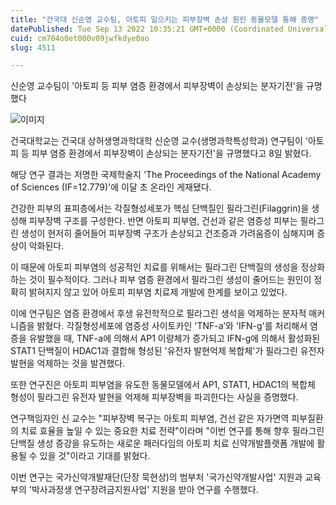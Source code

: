 ```yaml
---
title: "건국대 신순영 교수팀, 아토피 일으키는 피부장벽 손상 원인 동물모델 통해 증명"
datePublished: Tue Sep 13 2022 10:35:21 GMT+0000 (Coordinated Universal Time)
cuid: cm704o0et000v09jwfkdye0ao
slug: 4511

---
```



신순영 교수팀이 '아토피 등 피부 염증 환경에서 피부장벽이 손상되는 분자기전'을 규명했다

![이미지](https://cdn.hashnode.com/res/hashnode/image/upload/v1739256923545/e3466013-9b9a-47af-9607-7b1ef041ec41.png)

건국대학교는 건국대 상허생명과학대학 신순영 교수(생명과학특성학과) 연구팀이 '아토피 등 피부 염증 환경에서 피부장벽이 손상되는 분자기전'을 규명했다고 8일 밝혔다.

해당 연구 결과는 저명한 국제학술지 'The Proceedings of the National Academy of Sciences (IF=12.779)'에 이달 초 온라인 게재됐다.

건강한 피부의 표피층에서는 각질형성세포가 핵심 단백질인 필라그린(Filaggrin)을 생성해 피부장벽 구조를 구성한다. 반면 아토피 피부염, 건선과 같은 염증성 피부는 필라그린 생성이 현저히 줄어들어 피부장벽 구조가 손상되고 건조증과 가려움증이 심해지며 증상이 악화된다.

이 때문에 아토피 피부염의 성공적인 치료를 위해서는 필라그린 단백질의 생성을 정상화하는 것이 필수적이다. 그러나 피부 염증 환경에서 필라그린 생성이 줄어드는 원인이 정확히 밝혀지지 않고 있어 아토피 피부염 치료제 개발에 한계를 보이고 있었다.

이에 연구팀은 염증 환경에서 후생 유전학적으로 필라그린 생석을 억제하는 분자적 매커니즘을 밝혔다. 각질형성세포에 염증성 사이토카인 'TNF-a’와 'IFN-g'를 처리해서 염증을 유발했을 때, TNF-a에 의해서 AP1 이량체가 증가되고 IFN-g에 의해서 활성화된 STAT1 단백질이 HDAC1과 결합해 형성된 '유전자 발현억제 복합체'가 필라그린 유전자 발현을 억제하는 것을 발견했다.

또한 연구진은 아토피 피부염을 유도한 동물모델에서 AP1, STAT1, HDAC1의 복합체 형성이 필라그린 유전자 발현을 억제해 피부장벽을 파괴한다는 사실을 증명했다.

연구책임자인 신 교수는 "피부장벽 복구는 아토피 피부염, 건선 같은 자가면역 피부질환의 치료 효율을 높일 수 있는 중요한 치료 전략"이라며 "이번 연구를 통해 향후 필라그린 단백질 생성 증강을 유도하는 새로운 패러다임의 아토피 치료 신약개발플랫폼 개발에 활용될 수 있을 것"이라고 기대를 밝혔다.

이번 연구는 국가신약개발재단(단장 묵현상)의 범부처 '국가신약개발사업' 지원과 교육부의 '박사과정생 연구장려금지원사업' 지원을 받아 연구를 수행했다.